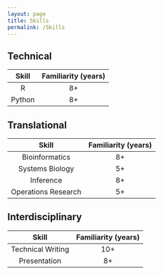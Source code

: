 ```yaml
---
layout: page
title: Skills
permalink: /Skills
---
```


## Technical

| Skill | Familiarity (years) |
| :----: | :----: |
| R | 8+ |
| Python | 8+ |


## Translational

| Skill | Familiarity (years) |
| :----: | :----: |
| Bioinformatics | 8+ |
| Systems Biology | 5+ |
| Inference | 8+ |
| Operations Research | 5+ |

## Interdisciplinary

| Skill | Familiarity (years) |
| :----: | :----: |
| Technical Writing | 10+ |
| Presentation | 8+ |
